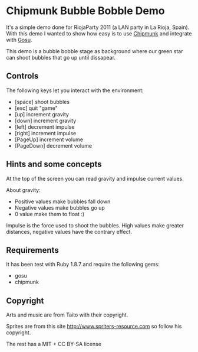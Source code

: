 Chipmunk Bubble Bobble Demo
===========================

It's a simple demo done for RiojaParty 2011 (a LAN party in La Rioja, Spain). With this demo I wanted to show how easy is to use [Chipmunk](http://beoran.github.com/chipmunk/) and integrate with [Gosu](http://www.libgosu.org).

This demo is a bubble bobble stage as background where our green star can shoot bubbles that go up until dissapear.


Controls
--------

The following keys let you interact with the environment:

* [space] shoot bubbles
* [esc] quit "game"
* [up] increment gravity
* [down] increment gravity
* [left] decrement impulse
* [right] increment impulse
* [PageUp] increment volume
* [PageDown] decrement volume


Hints and some concepts
-----------------------

At the top of the screen you can read gravity and impulse current values.

About gravity:

* Positive values make bubbles fall down
* Negative values make bubbles go up
* 0 value make them to float :)

Impulse is the force used to shoot the bubbles. High values make greater distances, negative values have the contrary effect.


Requirements
------------
It has been test with Ruby 1.8.7 and require the following gems:

* gosu
* chipmunk


Copyright
---------

Arts and music are from Taito with their copyright.

Sprites are from this site http://www.spriters-resource.com so follow his copyright.

The rest has a MIT + CC BY-SA license
